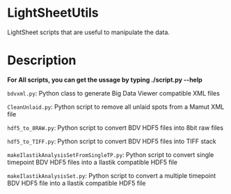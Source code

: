 # LightSheetUtils
LightSheet scripts that are useful to manipulate the data.

# Description

**For All scripts, you can get the ussage by typing ./script.py --help**

`bdvxml.py`: Python class to generate Big Data Viewer compatible XML files

`CleanUnlaid.py`: Python script to remove all unlaid spots from a Mamut XML file

`hdf5_to_8RAW.py`: Python script to convert BDV HDF5 files into 8bit raw files

`hdf5_to_TIFF.py`: Python script to convert BDV HDF5 files into TIFF stack

`makeIlastikAnalysisSetFromSingleTP.py`: Python script to convert single timepoint BDV HDF5 files into a Ilastik compatible HDF5 file

`makeIlastikAnalysisSet.py`: Python script to convert a multiple timepoint BDV HDF5 file into a Ilastik compatible HDF5 file
